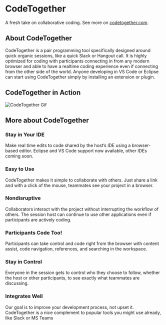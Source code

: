 # CodeTogether
A fresh take on collaborative coding.
See more on [codetogether.com](https://www.codetogether.com).

## About CodeTogether
CodeTogether is a pair programming tool specifically designed around quick organic sessions, like a quick Slack or Hangout call. It is highly optimized for coding with participants connecting in from any modern browser and able to have a realtime coding experience even if connecting from the other side of the world. Anyone developing in VS Code or Eclipse can start using CodeTogether simply by installing an extension or plugin.

## CodeTogether in Action
![CodeTogether Gif](docs/images/codetogether.gif)

## More about CodeTogether

### Stay in Your IDE
Make real time edits to code shared by the host’s IDE using a browser-based editor. Eclipse and VS Code support now available, other IDEs coming soon.

### Easy to Use
CodeTogether makes it simple to collaborate with others. Just share a link and with a click of the mouse, teammates see your project in a browser.

### Nondisruptive
Collaborators interact with the project without interrupting the workflow of others. The session host can continue to use other applications even if participants are actively coding.

### Participants Code Too!
Participants can take control and code right from the browser with content assist, code navigation, references, and searching in the workspace.

### Stay in Control
Everyone in the session gets to control who they choose to follow, whether the host or other participants, to see exactly what teammates are discussing.

### Integrates Well
Our goal is to improve your development process, not upset it. CodeTogether is a nice complement to popular tools you might use already, like Slack or MS Teams